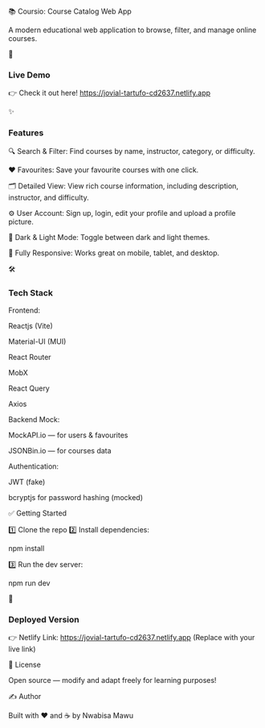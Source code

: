📚 Coursio: Course Catalog Web App

A modern educational web application to browse, filter, and manage online courses.




🚀 <h3>Live Demo</h3>

👉 Check it out here!
https://jovial-tartufo-cd2637.netlify.app



✨ <h3>Features</h3>

🔍 Search & Filter: Find courses by name, instructor, category, or difficulty.

❤️ Favourites: Save your favourite courses with one click.

🗂️ Detailed View: View rich course information, including description, instructor, and difficulty.

⚙️ User Account: Sign up, login, edit your profile and upload a profile picture.

🌙 Dark & Light Mode: Toggle between dark and light themes.

📱 Fully Responsive: Works great on mobile, tablet, and desktop.



🛠️ <h3>Tech Stack</h3>

Frontend:

Reactjs (Vite)

Material-UI (MUI)

React Router

MobX 

React Query 

Axios 


Backend Mock:

MockAPI.io — for users & favourites

JSONBin.io — for courses data


Authentication:

JWT (fake)

bcryptjs for password hashing (mocked)



✅ Getting Started

1️⃣ Clone the repo
2️⃣ Install dependencies:

npm install

3️⃣ Run the dev server:

npm run dev


🔗 <h3>Deployed Version</h3>

👉 Netlify Link:
https://jovial-tartufo-cd2637.netlify.app
(Replace with your live link)



📄 License

Open source — modify and adapt freely for learning purposes!



✍️ Author

Built with ❤️ and ☕ by Nwabisa Mawu
